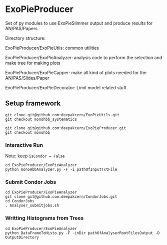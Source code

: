 # ExoPieProducer
Set of py modules to use ExoPieSlimmer output and produce results for AN/PAS/Papers

Directory structure: 

ExoPieProducer/ExoPieUtils: common utilities 

ExoPieProducer/ExoPieAnalyzer: analysis code to perform the selection and make tree for making plots

ExoPieProducer/ExoPieCapper: make all kind of plots needed for the AN/PAS/Slides/Paper 

ExoPieProducer/ExoPieDecorator: Limit model related stuff. 

## Setup framework 

```
git clone git@github.com:deepakcern/ExoPieUtils.git
git checkout monohbb_systematics

git clone git@github.com:deepakcern/ExoPieProducer.git
git checkout monohbb
```

### Interactive Run
Note: keep ```isCondor = False``` 
```
cd ExoPieProducer/ExoPieAnalyzer
python monoHbbAnalyzer.py -F -i pathOfInputTxtFile
```

### Submit Condor Jobs
```
cd ExoPieProducer/ExoPieAnalyzer
git clone git@github.com:deepakcern/CondorJobs.git
cd CondorJobs
. Analyser_submitjobs.sh
```

### Writting Histograms from Trees

```
cd ExoPieProducer/ExoPieAnalyzer
python DataFrameToHisto.py -F -inDir pathOfAnalyserRootFilesOutput -D OutputDirectory
```

